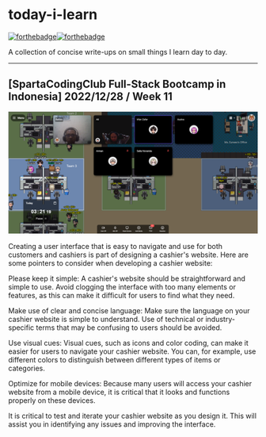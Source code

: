 # today-i-learn

[![forthebadge](https://forthebadge.com/images/badges/built-with-love.svg)](https://wajahatkarim.com)[![forthebadge](https://forthebadge.com/images/badges/makes-people-smile.svg)](https://wajahatkarim.com)

A collection of concise write-ups on small things I learn day to day.

---

## [SpartaCodingClub Full-Stack Bootcamp in Indonesia] 2022/12/28 / Week 11

![image](/images/51.png)

Creating a user interface that is easy to navigate and use for both customers and cashiers is part of designing a cashier's website. Here are some pointers to consider when developing a cashier website:

Please keep it simple: A cashier's website should be straightforward and simple to use. Avoid clogging the interface with too many elements or features, as this can make it difficult for users to find what they need.

Make use of clear and concise language: Make sure the language on your cashier website is simple to understand. Use of technical or industry-specific terms that may be confusing to users should be avoided.

Use visual cues: Visual cues, such as icons and color coding, can make it easier for users to navigate your cashier website. You can, for example, use different colors to distinguish between different types of items or categories.

Optimize for mobile devices: Because many users will access your cashier website from a mobile device, it is critical that it looks and functions properly on these devices.

It is critical to test and iterate your cashier website as you design it. This will assist you in identifying any issues and improving the interface.
